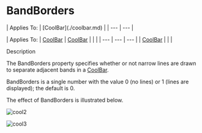 




<h1 class="heading"><span class="name">BandBorders</span></h1>
| Applies To: | [CoolBar](./coolbar.md) |
| --- | ---  |

| Applies To: | [CoolBar](./coolbar.md) | [CoolBar](./coolbar.md) |  |  |
| --- | --- | ---  |
| [CoolBar](./coolbar.md) |  |  |


Description


The BandBorders property specifies whether or not narrow lines are drawn to separate adjacent bands in a [CoolBar](./coolbar.md).


BandBorders is a single number with the value 0 (no lines) or 1 (lines are displayed); the default is 0.


The effect of BandBorders is illustrated below.


![cool2](../img/cool2.gif)


![cool3](../img/cool3.gif)



